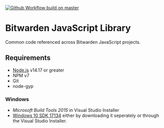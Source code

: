 [![Github Workflow build on master](https://github.com/bitwarden/jslib/actions/workflows/build.yml/badge.svg?branch=master)](https://github.com/bitwarden/jslib/actions/workflows/build.yml?query=branch:master)

# Bitwarden JavaScript Library

Common code referenced across Bitwarden JavaScript projects.

## Requirements
* [Node.js](https://nodejs.org) v14.17 or greater
* NPM v7
* Git
* node-gyp

### Windows

* *Microsoft Build Tools 2015* in Visual Studio Installer
* [Windows 10 SDK 17134](https://developer.microsoft.com/en-us/windows/downloads/sdk-archive/)
either by downloading it seperately or through the Visual Studio Installer.
